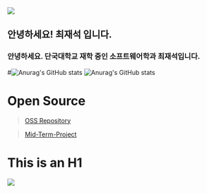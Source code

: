 <img src="https://capsule-render.vercel.app/api?type=wave&color=auto&height=300&section=header&text=CHOI%20JS%20Studying&fontSize=90" />

## 안녕하세요! 최재석 입니다.
### 안녕하세요. 단국대학교 재학 중인 소프트웨어학과 최재석입니다.
#![Anurag's GitHub stats](https://github-readme-stats.vercel.app/api?username=Nacsz&show_icons=true&theme=radical)
![Anurag's GitHub stats](https://github-readme-stats.vercel.app/api?username=baeyuna97&show_icons=true&theme=radical)

# Open Source
> [OSS Repository](https://github.com/Nacsz/OSS_Practice)

> [Mid-Term-Project](https://github.com/Nacsz/Mid-Term-Project)

This is an H1
=============
<!--
**Nacsz/Nacsz** is a ✨ _special_ ✨ repository because its `README.md` (this file) appears on your GitHub profile.

Here are some ideas to get you started:

- 🔭 I’m currently working on ...
- 🌱 I’m currently learning ...
- 👯 I’m looking to collaborate on ...
- 🤔 I’m looking for help with ...
- 💬 Ask me about ...
- 📫 How to reach me: ...
- 😄 Pronouns: ...
- ⚡ Fun fact: ...
-->
<a href="https://github.com/devxb/gitanimals">
    <img src = "https://render.gitanimals.org/farms/{nacsz}"/>
</a>

